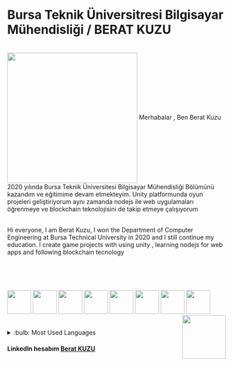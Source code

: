 # Bursa Teknik Üniversitresi Bilgisayar Mühendisliği / BERAT KUZU

</br>

<img src="https://tenor.com/view/programming-gif-24916992.gif" width="300" align="center">
Merhabalar , Ben Berat Kuzu 2020 yılında Bursa Teknik Üniversitesi Bilgisayar Mühendisliği Bölümünü kazandım ve eğitimime devam etmekteyim.
Unity platformunda oyun projeleri geliştiriyorum aynı zamanda nodejs ile web uygulamaları öğrenmeye ve blockchain teknolojisini de takip etmeye çalışıyorum
 

</br>
</br>

Hi everyone, I am Berat Kuzu, I won the Department of Computer Engineering at Bursa Technical University in 2020 and I still continue my education.
I create game projects with using unity , learning nodejs for web apps and  following blockchain tecnology

</br>
</br>
</br>

<p><img src="https://cdn-icons-png.flaticon.com/512/6132/6132221.png" width="55"> <img src="https://cdn-icons-png.flaticon.com/512/5968/5968292.png" width="55"> 
<img src="https://github.com/BeratKuzu55/BeratKuzu55/assets/75533278/a9613144-9cb3-48f7-bdc0-5a3aad880590" width="55">
 <img src="https://github.com/BeratKuzu55/BeratKuzu55/assets/75533278/0a6e1ba4-fe15-44f1-b533-4918b7b3503d" width="55">
  <img src="https://github.com/BeratKuzu55/BeratKuzu55/assets/75533278/9d1a9e17-3c4e-4ee8-bfe7-2abc12ee58ad" width="55">
 <img src="https://github.com/BeratKuzu55/BeratKuzu55/assets/75533278/a396bed2-b63b-4b9e-8816-15e7ce70569f" width="55">
  <img src="https://github.com/BeratKuzu55/BeratKuzu55/assets/75533278/5e0e0470-c091-411f-9309-a554add94e25" width="55">
 <img src="" width="55">
 <img src="https://user-images.githubusercontent.com/75533278/201489848-d5469a9c-2ece-4775-a916-e6780fdee36f.gif" width="100" align="right" border-radius="10px">  </p>

</br> 

<details>
  <summary>:bulb: Most Used Languages</summary>
  <img src="https://github-readme-stats.vercel.app/api/top-langs/?username=BeratKuzu55&layout=compact" >
  </details>


#### LinkedIn hesabım  [Berat KUZU]
[Berat KUZU]:https://www.linkedin.com/in/berat-kuzu-a57a71197/

